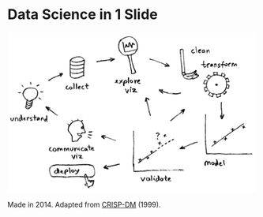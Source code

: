 
Data Science in 1 Slide
=======================

![](ds.png)

Made in 2014. Adapted from
[CRISP-DM](https://en.wikipedia.org/wiki/Cross_Industry_Standard_Process_for_Data_Mining) (1999).

